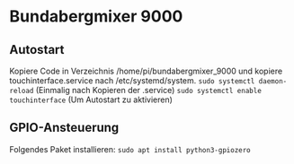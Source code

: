 # Bundabergmixer 9000

## Autostart
Kopiere Code in Verzeichnis /home/pi/bundabergmixer_9000 und kopiere touchinterface.service nach /etc/systemd/system.
`sudo systemctl daemon-reload` (Einmalig nach Kopieren der .service)
`sudo systemctl enable touchinterface` (Um Autostart zu aktivieren)
## GPIO-Ansteuerung
Folgendes Paket installieren: `sudo apt install python3-gpiozero`
